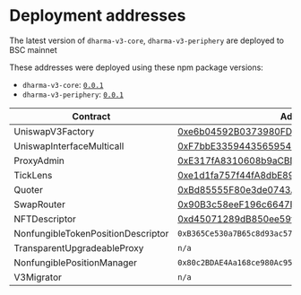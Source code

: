 # Deployment addresses

The latest version of `dharma-v3-core`, `dharma-v3-periphery` are deployed to BSC mainnet

These addresses were deployed using these npm package versions:

- `dharma-v3-core`: [`0.0.1`](https://github.com/Uniswap/dharma-v3-core/tree/v0.0.1)
- `dharma-v3-periphery`: [`0.0.1`](https://github.com/Uniswap/dharma-v3-periphery/tree/v0.0.1)

| Contract                           | Address                                      |
| ---------------------------------- | -------------------------------------------- |
| UniswapV3Factory                   | [0xe6b04592B0373980FD8EB8A66Ca12a8Edc937964](https://bscscan.com/address/0xe6b04592B0373980FD8EB8A66Ca12a8Edc937964) |
| UniswapInterfaceMulticall          | [0xF7bbE3359443565954b0daC61756931581F3699C](https://bscscan.com/address/0xF7bbE3359443565954b0daC61756931581F3699C) | 
| ProxyAdmin                         | [0xE317fA8310608b9aCBDC5d9fe8BA3f29dE7665De](https://bscscan.com/address/0xE317fA8310608b9aCBDC5d9fe8BA3f29dE7665De) |
| TickLens                           | [0xe1d1fa757f44fA8dbE8964dda9BBD8F7C4BFcF09](https://bscscan.com/address/0xe1d1fa757f44fA8dbE8964dda9BBD8F7C4BFcF09) |
| Quoter                             | [0xBd85555F80e3de0743ACe421b46eC3A8C97b7bD2](https://bscscan.com/address/0xBd85555F80e3de0743ACe421b46eC3A8C97b7bD2) |
| SwapRouter                         | [0x90B3c58eeF196c6647EEB5957c5Ad003d3A1B643](https://bscscan.com/address/0x90B3c58eeF196c6647EEB5957c5Ad003d3A1B643) |
| NFTDescriptor                      | [0xd45071289dB850ee59f64EeA7AC689D117580f0F](https://bscscan.com/address/0xd45071289dB850ee59f64EeA7AC689D117580f0F) |
| NonfungibleTokenPositionDescriptor | `0xB365Ce530a7B65c8d93ac5705D79F4DCf4DDDA66` |
| TransparentUpgradeableProxy        | `n/a                                       ` | 
| NonfungiblePositionManager         | `0x80c2BDAE4Aa168ce980Ac95B6543859cD0Fc610d` | 
| V3Migrator                         | `n/a                                       ` |
